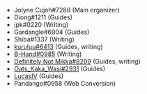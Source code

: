 * Jolyne Cujoh#7288 (Main organizer)
* Diong#1211 (Guides)
* jpk#0220 (Writing)
* Gardangle#6904 (Guides)
* Shiba#1337 (Writing)
* [kuruluu#6413](https://www.youtube.com/channel/UCJ4mb2JJhwtPdTkdMQ2yDoQ) (Guides, writing)
* [B-Hand#0985](https://www.youtube.com/channel/UCTr2vTOYWcIux-AAcmgxS9Q) (Writing)
* [Definitely Not Mikka#8209](http://www.youtube.com/channel/UC4KThQ0rW1S_FJlmaMiLy_Q) (Guides, writing)
* [Oats_Kaka_Wasi#2931](https://www.youtube.com/channel/UC07q44YTu4CDiS1tg7u8Mgg) (Guides)
* [LucasIV](https://www.youtube.com/channel/UClHc1luq3wFUoZRbUMRi7ig) (Guides)
* Pandango#0958 (Web Conversion)